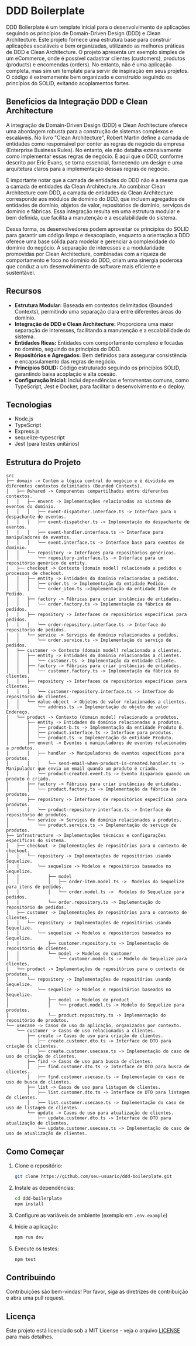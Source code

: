 # DDD Boilerplate

DDD Boilerplate é um template inicial para o desenvolvimento de aplicações seguindo os princípios de Domain-Driven Design (DDD) e Clean Architecture. Este projeto fornece uma estrutura base para construir aplicações escaláveis e bem organizadas, utilizando as melhores práticas de DDD e Clean Architecture. O projeto apresenta um exemplo simples de um eCommerce, onde é possível cadastrar clientes (customers), produtos (products) e encomendas (orders). No entanto, não é uma aplicação completa, mas sim um template para servir de inspiração em seus projetos. O código é extremamente bem organizado e construído seguindo os princípios do SOLID, evitando acoplamentos fortes.

## Benefícios da Integração DDD e Clean Architecture

A integração de Domain-Driven Design (DDD) e Clean Architecture oferece uma abordagem robusta para a construção de sistemas complexos e escaláveis. No livro "Clean Architecture", Robert Martin define a camada de entidades como responsável por conter as regras de negócio da empresa (Enterprise Business Rules). No entanto, ele não detalha extensivamente como implementar essas regras de negócio. É aqui que o DDD, conforme descrito por Eric Evans, se torna essencial, fornecendo um design e uma arquitetura claros para a implementação dessas regras de negócio.

É importante notar que a camada de entidades do DDD não é a mesma que a camada de entidades da Clean Architecture. Ao combinar Clean Architecture com DDD, a camada de entidades da Clean Architecture corresponde aos módulos de domínio do DDD, que incluem agregados de entidades de domínio, objetos de valor, repositórios de domínio, serviços de domínio e fábricas. Essa integração resulta em uma estrutura modular e bem definida, que facilita a manutenção e a escalabilidade do sistema.

Dessa forma, os desenvolvedores podem aproveitar os princípios do SOLID para garantir um código limpo e desacoplado, enquanto a orientação a DDD oferece uma base sólida para modelar e gerenciar a complexidade do domínio do negócio. A separação de interesses e a modularidade promovidas por Clean Architecture, combinadas com a riqueza de comportamento e foco no domínio do DDD, criam uma sinergia poderosa que conduz a um desenvolvimento de software mais eficiente e sustentável.

## Recursos

- **Estrutura Modular:** Baseada em contextos delimitados (Bounded Contexts), permitindo uma separação clara entre diferentes áreas do domínio.
- **Integração de DDD e Clean Architecture:** Proporciona uma maior separação de interesses, facilitando a manutenção e a escalabilidade do sistema.
- **Entidades Ricas:** Entidades com comportamento complexo e focadas no domínio, seguindo os princípios do DDD.
- **Repositórios e Agregados:** Bem definidos para assegurar consistência e encapsulamento das regras de negócio.
- **Princípios SOLID:** Código estruturado seguindo os princípios SOLID, garantindo baixa acoplação e alta coesão.
- **Configuração Inicial:** Inclui dependências e ferramentas comuns, como TypeScript, Jest e Docker, para facilitar o desenvolvimento e o deploy.

## Tecnologias

- Node.js
- TypeScript
- Express.js
- sequelize-typescript
- Jest (para testes unitários)

## Estrutura do Projeto

```
src
├── domain -> Contém a lógica central do negócio e é dividida em diferentes contextos delimitados (Bounded Contexts).
│   ├── @shared -> Componentes compartilhados entre diferentes contextos.
│   │   ├── envent -> Implementações relacionadas ao sistema de eventos do domínio.
│   │   │   ├── event-dispatcher.interface.ts -> Interface para o despachante de eventos.
│   │   │   ├── event-dispatcher.ts -> Implementação do despachante de eventos.
│   │   │   ├── event-handler.interface.ts -> Interface para manipuladores de eventos.
│   │   │   └── event.interface.ts -> Interface base para eventos de domínio.
│   │   └── repository -> Interfaces para repositórios genéricos.
│   │       └── repository-interface.ts -> Interface para um repositório genérico de entity.
│   ├── checkout -> Contexto (domain model) relacionado a pedidos e processos de checkout.
│   │   ├── entity -> Entidades do domínio relacionadas a pedidos.
│   │   │   ├── order.ts -> Implementação da entidade Pedido.
│   │   │   └── order_item.ts ->Implementação da entidade Item de Pedido.
│   │   ├── factory -> Fábricas para criar instâncias de entidades.
│   │   │   └── order.factory.ts -> Implementação da fábrica de pedidos.
│   │   ├── repository -> Interfaces de repositórios específicas para pedidos.
│   │   │   └── order-repository.interface.ts -> Interface do repositório de pedidos.
│   │   └── service -> Serviços de domínio relacionados a pedidos.
│   │       └── order.service.ts -> Implementação do serviço de pedidos.
│   ├── customer -> Contexto (domain model) relacionado a clientes.
│   │   ├── entity -> Entidades do domínio relacionadas a clientes.
│   │   │   └── customer.ts -> Implementação da entidade Cliente.
│   │   ├── factory -> Fábricas para criar instâncias de entidades.
│   │   │   └── customer.factory.ts -> Implementação da fábrica de clientes.
│   │   ├── repository -> Interfaces de repositórios específicas para clientes.
│   │   │   └── customer-repository.interface.ts -> Interface do repositório de clientes.
│   │   └── value-object -> Objetos de valor relacionados a clientes.
│   │       └── address.ts -> Implementação do objeto de valor Endereço.
│   └── product -> Contexto (domain model) relacionado a produtos.
│       ├── entity -> Entidades do domínio relacionadas a produtos.
│       │   ├── product-b.ts -> Implementação da entidade Produto B.
│       │   ├── product.interface.ts -> Interface para produtos.
│       │   └── product.ts -> Implementação da entidade Produto.
│       ├── envent -> Eventos e manipuladores de eventos relacionados a produtos.
│       │   ├── handler -> Manipuladores de eventos específicos para produtos.
│       │   │   └── send-email-when-product-is-created.handler.ts -> Manipulador que envia um email quando um produto é criado.
│       │   └── product-created.event.ts -> Evento disparado quando um produto é criado.
│       ├── factory -> Fábricas para criar instâncias de entidades.
│       │   └── product.factory.ts -> Implementação da fábrica de produtos.
│       ├── repository -> Interfaces de repositórios específicas para produtos.
│       │   └── product-repository-interface.ts -> Interface do repositório de produtos.
│       └── service -> Serviços de domínio relacionados a produtos.
│           └── product.service.ts -> Implementação do serviço de produtos.
├── infrastructure -> Implementações técnicas e configurações específicas do sistema.
│   ├── checkout -> Implementações de repositórios para o contexto de checkout.
│   │   └── repository -> Implementações de repositórios usando Sequelize.
│   │       └── sequelize -> Modelos e repositórios baseados no Sequelize.
│   │           ├── model
│   │           │   ├── order-item.model.ts ->  Modelos do Sequelize para itens de pedidos.
│   │           │   └── order.model.ts ->  Modelos do Sequelize para pedidos.
│   │           └── order.repository.ts -> Implementação do repositório de pedidos.
│   ├── customer -> Implementações de repositórios para o contexto de clientes.
│   │   └── repository -> Implementações de repositórios usando Sequelize.
│   │       └── sequelize -> Modelos e repositórios baseados no Sequelize.
│   │           ├── customer.repository.ts -> Implementação do repositório de clientes.
│   │           └── model -> Modelos de customer
│   │               └── customer.model.ts -> Modelo do Sequelize para clientes.
│   └── product -> Implementações de repositórios para o contexto de produtos.
│       └── repository -> Implementações de repositórios usando Sequelize.
│           └── sequelize -> Modelos e repositórios baseados no Sequelize.
│               ├── model -> Modelos de product
│               │   └── product.model.ts -> Modelo do Sequelize para produtos.
│               └── product.repository.ts -> Implementação do repositório de produtos.
└── usecase -> Casos de uso da aplicação, organizados por contexto.
    └── customer -> Casos de uso relacionados a clientes.
        ├── create -> Casos de uso para criação de clientes.
        │   ├── create.customer.dto.ts -> Interface de DTO para criação de clientes.
        │   ├── create.customer.usecase.ts -> Implementação do caso de uso de criação de clientes.
        ├── find -> Casos de uso para busca de clientes.
        │   ├── find.customer.dto.ts -> Interface de DTO para busca de clientes.
        │   ├── find.customer.usecase.ts -> Implementação do caso de uso de busca de clientes.
        ├── list -> Casos de uso para listagem de clientes.
        │   ├── list.customer.dto.ts -> Interface de DTO para listagem de clientes.
        │   ├── list.customer.usecase.ts -> Implementação do caso de uso de listagem de clientes.
        └── update -> Casos de uso para atualização de clientes.
            ├── update.customer.dto.ts -> Interface de DTO para atualização de clientes.
            └── update.customer.usecase.ts -> Implementação do caso de uso de atualização de clientes.
```

## Como Começar

1. Clone o repositório:

    ```sh
    git clone https://github.com/seu-usuario/ddd-boilerplate.git
    ```

2. Instale as dependências:

    ```sh
    cd ddd-boilerplate
    npm install
    ```

3. Configure as variáveis de ambiente (exemplo em `.env.example`)

4. Inicie a aplicação:

    ```sh
    npm run dev
    ```

5. Execute os testes:

    ```sh
    npm test
    ```

## Contribuindo

Contribuições são bem-vindas! Por favor, siga as diretrizes de contribuição e abra uma pull request.

## Licença

Este projeto está licenciado sob a MIT License - veja o arquivo [LICENSE](LICENSE) para mais detalhes.
